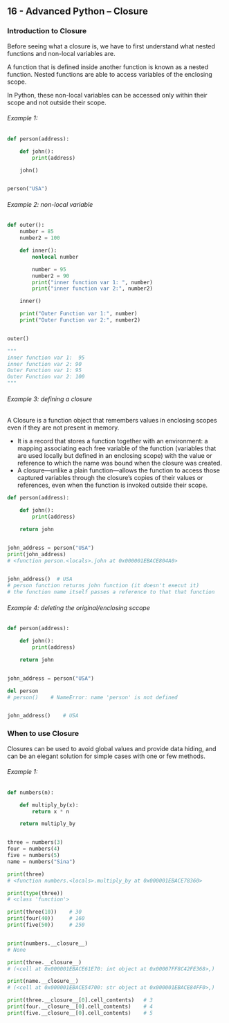 ## 16 - Advanced Python – Closure

### Introduction to Closure

Before seeing what a closure is, we have to first understand what nested functions and non-local variables are.

A function that is defined inside another function is known as a nested function. Nested functions are able to access variables of the enclosing scope.

In Python, these non-local variables can be accessed only within their scope and not outside their scope.

###### Example 1:

```python
def person(address):

    def john():
        print(address)

    john()


person("USA")
```

###### Example 2: non-local variable

```python
def outer():
    number = 85
    number2 = 100

    def inner():
        nonlocal number

        number = 95
        number2 = 90
        print("inner function var 1: ", number)
        print("inner function var 2:", number2)

    inner()

    print("Outer Function var 1:", number)
    print("Outer Function var 2:", number2)


outer()

"""
inner function var 1:  95
inner function var 2: 90
Outer Function var 1: 95
Outer Function var 2: 100
"""
```

###### Example 3: defining a closure

A Closure is a function object that remembers values in enclosing scopes even if they are not present in memory.

- It is a record that stores a function together with an environment: a mapping associating each free variable of the function (variables that are used locally but defined in an enclosing scope) with the value or reference to which the name was bound when the closure was created.
- A closure—unlike a plain function—allows the function to access those captured variables through the closure’s copies of their values or references, even when the function is invoked outside their scope.

```python
def person(address):

    def john():
        print(address)

    return john


john_address = person("USA")
print(john_address)
# <function person.<locals>.john at 0x000001EBACE804A0>


john_address()  # USA
# person function returns john function (it doesn't execut it)
# the function name itself passes a reference to that that function
```

###### Example 4: deleting the original/enclosing sccope

```python
def person(address):

    def john():
        print(address)

    return john


john_address = person("USA")

del person
# person()    # NameError: name 'person' is not defined


john_address()    # USA
```

### When to use Closure

Closures can be used to avoid global values and provide data hiding, and can be an elegant solution for simple cases with one or few methods.

###### Example 1:

```python
def numbers(n):

    def multiply_by(x):
        return x * n

    return multiply_by


three = numbers(3)
four = numbers(4)
five = numbers(5)
name = numbers("Sina")

print(three)
# <function numbers.<locals>.multiply_by at 0x000001EBACE78360>

print(type(three))
# <class 'function'>

print(three(10))    # 30
print(four(40))     # 160
print(five(50))     # 250


print(numbers.__closure__)
# None

print(three.__closure__)
# (<cell at 0x000001EBACE61E70: int object at 0x00007FF8C42FE368>,)

print(name.__closure__)
# (<cell at 0x000001EBACE54700: str object at 0x000001EBACE84FF0>,)

print(three.__closure__[0].cell_contents)   # 3
print(four.__closure__[0].cell_contents)    # 4
print(five.__closure__[0].cell_contents)    # 5
```
